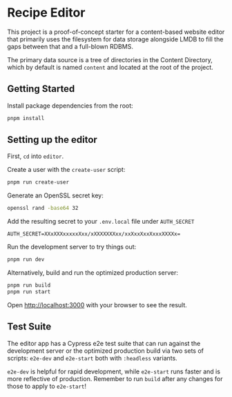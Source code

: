 # Recipe Editor

This project is a proof-of-concept starter for a content-based website editor that primarily uses the filesystem for data storage alongside LMDB to fill the gaps between that and a full-blown RDBMS.

The primary data source is a tree of directories in the Content Directory, which by default is named `content` and located at the root of the project.

## Getting Started

Install package dependencies from the root:

```bash
pnpm install
```

## Setting up the editor

First, `cd` into `editor`.

Create a user with the `create-user` script:

```bash
pnpm run create-user
```

Generate an OpenSSL secret key:

```bash
openssl rand -base64 32
```

Add the resulting secret to your `.env.local` file under `AUTH_SECRET`

```dosini
AUTH_SECRET=XXxXXXxxxxxXxx/xXXXXXXXxx/xxXxxXxxXxxxXXXXx=
```

Run the development server to try things out:

```bash
pnpm run dev
```

Alternatively, build and run the optimized production server:

```bash
pnpm run build
pnpm run start
```

Open [http://localhost:3000](http://localhost:3000) with your browser to see the result.

## Test Suite

The editor app has a Cypress e2e test suite that can run against the development server or the optimized production build via two sets of scripts: `e2e-dev` and `e2e-start` both with `:headless` variants.

`e2e-dev` is helpful for rapid development, while `e2e-start` runs faster and is more reflective of production. Remember to run `build` after any changes for those to apply to `e2e-start`!
